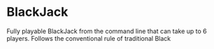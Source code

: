 # BlackJack
Fully playable BlackJack from the command line that can take up to 6 players. 
Follows the conventional rule of traditional Black

